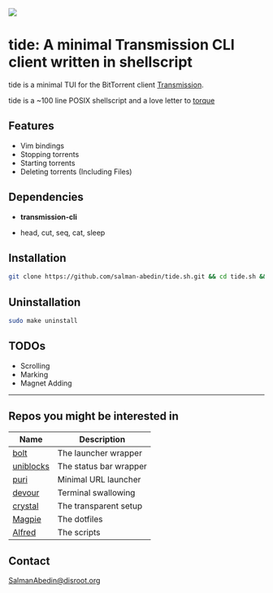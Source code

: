 ![](preview.gif)

# tide: A minimal Transmission CLI client written in shellscript

tide is a minimal TUI for the BitTorrent client [Transmission](https://transmissionbt.com/).

tide is a ~100 line POSIX shellscript and a love letter to [torque](https://github.com/dylanaraps/torque)

## Features

-  Vim bindings
-  Stopping torrents
-  Starting torrents
-  Deleting torrents (Including Files)

## Dependencies

-  **transmission-cli**

-  head, cut, seq, cat, sleep

## Installation

```sh
git clone https://github.com/salman-abedin/tide.sh.git && cd tide.sh && sudo make install
```

## Uninstallation

```sh
sudo make uninstall
```

## TODOs

-  Scrolling
-  Marking
-  Magnet Adding

---

## Repos you might be interested in

| Name                                                    | Description            |
| ------------------------------------------------------- | ---------------------- |
| [bolt](https://github.com/salman-abedin/bolt)           | The launcher wrapper   |
| [uniblocks](https://github.com/salman-abedin/uniblocks) | The status bar wrapper |
| [puri](https://github.com/salman-abedin/puri)           | Minimal URL launcher   |
| [devour](https://github.com/salman-abedin/devour)       | Terminal swallowing    |
| [crystal](https://github.com/salman-abedin/crystal)     | The transparent setup  |
| [Magpie](https://github.com/salman-abedin/magpie)       | The dotfiles           |
| [Alfred](https://github.com/salman-abedin/alfred)       | The scripts            |

## Contact

SalmanAbedin@disroot.org
